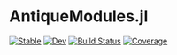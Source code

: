 # AntiqueModules.jl

[![Stable](https://img.shields.io/badge/docs-stable-blue.svg)](https://goerz-testing.github.io/AntiqueModules.jl/stable/)
[![Dev](https://img.shields.io/badge/docs-dev-blue.svg)](https://goerz-testing.github.io/AntiqueModules.jl/dev/)
[![Build Status](https://github.com/goerz-testing/AntiqueModules.jl/actions/workflows/CI.yml/badge.svg?branch=master)](https://github.com/goerz-testing/AntiqueModules.jl/actions/workflows/CI.yml?query=branch%3Amaster)
[![Coverage](https://codecov.io/gh/goerz-testing/AntiqueModules.jl/branch/master/graph/badge.svg)](https://codecov.io/gh/goerz-testing/AntiqueModules.jl)
